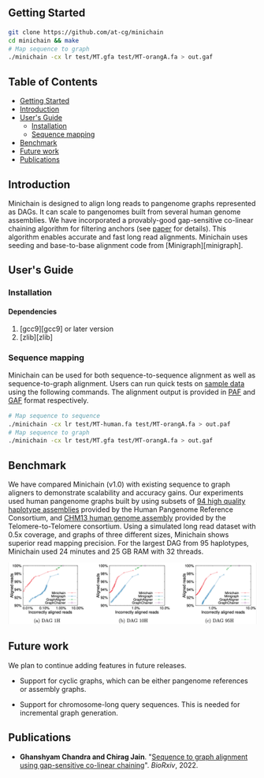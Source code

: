 ## <a name="started"></a>Getting Started

```sh
git clone https://github.com/at-cg/minichain
cd minichain && make
# Map sequence to graph
./minichain -cx lr test/MT.gfa test/MT-orangA.fa > out.gaf
```

## Table of Contents

- [Getting Started](#started)
- [Introduction](#intro)
- [User's Guide](#uguide)
  - [Installation](#install)
  - [Sequence mapping](#map)
- [Benchmark](#benchmark)
- [Future work](#future_work)
- [Publications](#pub)

## <a name="intro"></a>Introduction

Minichain is designed to align long reads to pangenome graphs represented as DAGs. It can scale to pangenomes built from several human genome assemblies. We have incorporated a provably-good gap-sensitive co-linear chaining algorithm for filtering anchors (see [paper](#pub) for details). This algorithm enables accurate and fast long read alignments. Minichain uses seeding and base-to-base alignment code from [Minigraph][minigraph].

## <a name="uguide"></a>User's Guide

### <a name="install"></a>Installation

#### Dependencies
1) [gcc9][gcc9] or later version
2) [zlib][zlib]


### <a name="map"></a>Sequence mapping
Minichain can be used for both sequence-to-sequence alignment as well as sequence-to-graph alignment. Users can run quick tests on [sample data](data/) using the following commands. The alignment output is provided in [PAF](https://github.com/lh3/miniasm/blob/master/PAF.md) and [GAF](https://github.com/lh3/gfatools/blob/master/doc/rGFA.md#the-graph-alignment-format-gaf) format respectively.
```sh
# Map sequence to sequence
./minichain -cx lr test/MT-human.fa test/MT-orangA.fa > out.paf
# Map sequence to graph
./minichain -cx lr test/MT.gfa test/MT-orangA.fa > out.gaf
```

## <a name="bench"></a>Benchmark
We have compared Minichain (v1.0) with existing sequence to graph aligners to demonstrate scalability and accuracy gains. Our experiments used human pangenome graphs built by using subsets of [94 high quality haplotype assemblies](https://github.com/human-pangenomics/HPP_Year1_Assemblies) provided by the Human Pangenome Reference Consortium, and [CHM13 human genome assembly](https://www.ncbi.nlm.nih.gov/assembly/GCA_009914755.4) provided by the Telomere-to-Telomere consortium. Using a simulated long read dataset with 0.5x coverage, and graphs of three different sizes, Minichain shows superior read mapping precision. For the largest DAG from 95 haplotypes, Minichain used 24 minutes and 25 GB RAM with 32 threads.

<img src="./data/plot.png" width="700">

## <a name="future_work"></a>Future work
We plan to continue adding features in future releases. 

* Support for cyclic graphs, which can be either pangenome references or assembly graphs.

* Support for chromosome-long query sequences. This is needed for incremental graph generation.

## <a name="pub"></a>Publications

- **Ghanshyam Chandra and Chirag Jain**. "[Sequence to graph alignment using gap-sensitive co-linear chaining](https://doi.org)". *BioRxiv*, 2022.
